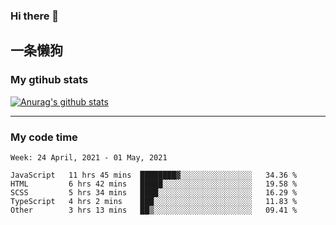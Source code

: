 ### Hi there 👋

## 一条懒狗
<!--
**kiss-me-quickly/kiss-me-quickly** is a ✨ _special_ ✨ repository because its `README.md` (this file) appears on your GitHub profile.

Here are some ideas to get you started:

- 🔭 I’m currently working on ...
- 🌱 I’m currently learning ...
- 👯 I’m looking to collaborate on ...
- 🤔 I’m looking for help with ...
- 💬 Ask me about ...
- 📫 How to reach me: ...
- 😄 Pronouns: ...
- ⚡ Fun fact: ...
-->


### My gtihub stats

[![Anurag's github stats](https://github-readme-stats.vercel.app/api?username=kiss-me-quickly)](https://github.com/anuraghazra/github-readme-stats)

***

### My code time

<!--START_SECTION:waka-->
```text
Week: 24 April, 2021 - 01 May, 2021

JavaScript   11 hrs 45 mins  ████████▓░░░░░░░░░░░░░░░░   34.36 % 
HTML         6 hrs 42 mins   █████░░░░░░░░░░░░░░░░░░░░   19.58 % 
SCSS         5 hrs 34 mins   ████░░░░░░░░░░░░░░░░░░░░░   16.29 % 
TypeScript   4 hrs 2 mins    ███░░░░░░░░░░░░░░░░░░░░░░   11.83 % 
Other        3 hrs 13 mins   ██▒░░░░░░░░░░░░░░░░░░░░░░   09.41 % 
```
<!--END_SECTION:waka-->
